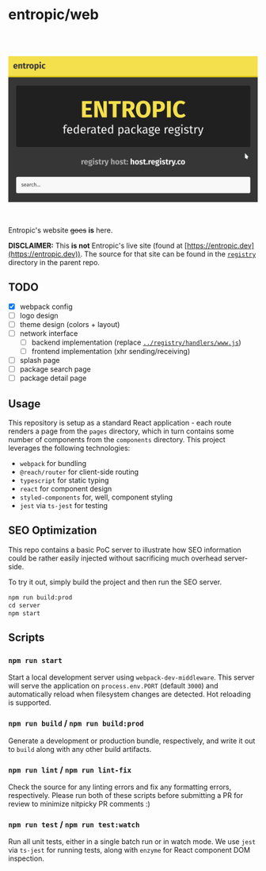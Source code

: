 # entropic/web

<br />
<br />
<p align="center">
  <img src="assets/splash.png" width="750" />
</p>
<br />

Entropic's website ~~goes~~ **is** here.

**DISCLAIMER:** This **is not** Entropic's live site (found at [https://entropic.dev](https://entropic.dev)). The source for that site can be found in the [`registry`](../registry) directory in the parent repo.

## TODO

- [x] webpack config
- [ ] logo design
- [ ] theme design (colors + layout)
- [ ] network interface
  - [ ] backend implementation (replace [`../registry/handlers/www.js`](../registry/handlers/www.js))
  - [ ] frontend implementation (xhr sending/receiving)
- [ ] splash page
- [ ] package search page
- [ ] package detail page

## Usage

This repository is setup as a standard React application - each route renders a page from the `pages` directory, which in turn contains some number of components from the `components` directory. This project leverages the following technologies:

- `webpack` for bundling
- `@reach/router` for client-side routing
- `typescript` for static typing
- `react` for component design
- `styled-components` for, well, component styling
- `jest` via `ts-jest` for testing

## SEO Optimization

This repo contains a basic PoC server to illustrate how SEO information could be rather easily injected without sacrificing much overhead server-side.

To try it out, simply build the project and then run the SEO server.

```
npm run build:prod
cd server
npm start
```

## Scripts

### `npm run start`

Start a local development server using `webpack-dev-middleware`. This server will serve the application on `process.env.PORT` (default `3000`) and automatically reload when filesystem changes are detected. Hot reloading is supported.

### `npm run build` / `npm run build:prod`

Generate a development or production bundle, respectively, and write it out to `build` along with any other build artifacts.

### `npm run lint` / `npm run lint-fix`

Check the source for any linting errors and fix any formatting errors, respectively. Please run both of these scripts before submitting a PR for review to minimize nitpicky PR comments :)

### `npm run test` / `npm run test:watch`

Run all unit tests, either in a single batch run or in watch mode. We use `jest` via `ts-jest` for running tests, along with `enzyme` for React component DOM inspection.
